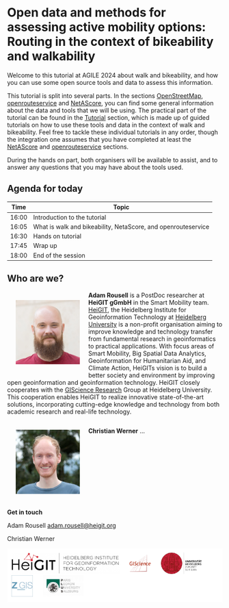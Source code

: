 # Open data and methods for assessing active mobility options: Routing in the context of bikeability and walkability

Welcome to this tutorial at AGILE 2024 about walk and bikeability, and how you can use some open source tools and 
data to assess this information. 

This tutorial is split into several parts. In the sections [OpenStreetMap](./openstreetmap/intro.md), 
[openrouteservice](./openrouteservice/01_what.md) and [NetAScore](./netascore/intro.md), you can find some general 
information about the data and tools that we will be using. The practical part of the tutorial can be found in the 
[Tutorial](./tutorial/tutorial.md) section, which is made up of guided tutorials on how to use these tools and data in 
the context of walk and bikeability. Feel free to tackle these individual tutorials in any order, though the 
integration one assumes that you have completed at least the [NetAScore](./tutorial/netascore.md) and 
[openrouteservice](./tutorial/openrouteservice.md) sections.

During the hands on part, both organisers will be available to assist, and to answer any questions that you may have 
about the tools used.

## Agenda for today

| Time 	    | Topic                            	                                                |
|-----------|-----------------------------------------------------------------------------------|
| 16:00   	 | Introduction to the tutorial                   	                                  |
| 16:05   	 | What is walk and bikeability, NetaScore, and openrouteservice                   	 |
| 16:30   	 | Hands on tutorial                   	                                             |
| 17:45   	 | Wrap up                   	                                                       |
| 18:00   	 | End of the session                   	                                            |


## Who are we?

<img src="./img/rousell.png" height="150" style=" float: left; margin: 20px" />

**Adam Rousell** is a PostDoc researcher at **HeiGIT gGmbH** in the Smart Mobility team. [HeiGIT](https://heigit.org), 
the Heidelberg Institute for Geoinformation Technology at [Heidelberg University](https://uni-heidelberg.de) is a 
non-profit organisation aiming to improve knowledge and technology transfer from fundamental research in geoinformatics 
to practical applications. With focus areas of Smart Mobility, Big Spatial Data Analytics, Geoinformation for 
Humanitarian Aid, and Climate Action, HeiGITs vision is to build a better society and environment by improving open 
geoinformation and geoinformation technology. HeiGIT closely cooperates with the 
[GIScience Research](https://www.geog.uni-heidelberg.de/gis/) Group at Heidelberg University. This cooperation enables 
HeiGIT to realize innovative state-of-the-art solutions, incorporating cutting-edge knowledge and technology from both 
academic research and real-life technology. 

<div style="clear: both"></div>

<img src="./img/werner.png" height="150" style=" float: left; margin: 20px" />

**Christian Werner** ...

<div style="clear: both"></div>

**Get in touch**

Adam Rousell
[adam.rousell@heigit.org](mailto:adam.rousell@heigit.org)


Christian Werner

<div style="background-color: #FFFFFF; padding: 10px">
    <img src="./img/heigit_logo.png" height="50px" style="margin-right: 20px" />
    <img src="./img/giscience_logo.png" height="50px" style="margin-right: 20px" />
    <img src="./img/uhei_logo.png" height="50px" style="margin-right: 20px" />
    <img src="./img/zgis_logo.png" height="50px" style="margin-right: 20px" />
    <img src="./img/salzburg_logo.png" height="50px" style="margin-right: 20px" />
</div>
